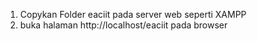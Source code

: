 1. Copykan Folder eaciit pada server web seperti XAMPP
2. buka halaman http://localhost/eaciit pada browser